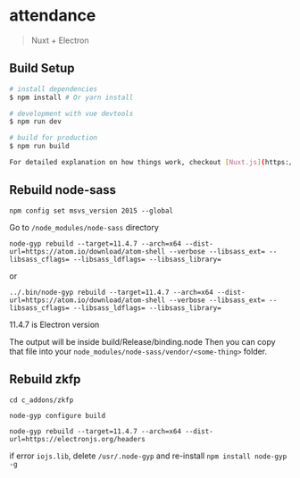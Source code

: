 # attendance

> Nuxt + Electron

## Build Setup

``` bash
# install dependencies
$ npm install # Or yarn install

# development with vue devtools
$ npm run dev

# build for production
$ npm run build

For detailed explanation on how things work, checkout [Nuxt.js](https://github.com/nuxt/nuxt.js), [Electron.js](https://electronjs.org/), and [electron-builder](https://www.electron.build/).

```

## Rebuild node-sass

```
npm config set msvs_version 2015 --global
```

Go to `/node_modules/node-sass` directory
```
node-gyp rebuild --target=11.4.7 --arch=x64 --dist-url=https://atom.io/download/atom-shell --verbose --libsass_ext= --libsass_cflags= --libsass_ldflags= --libsass_library=
```
or
```
../.bin/node-gyp rebuild --target=11.4.7 --arch=x64 --dist-url=https://atom.io/download/atom-shell --verbose --libsass_ext= --libsass_cflags= --libsass_ldflags= --libsass_library=
```
11.4.7 is Electron version

The output will be inside build/Release/binding.node Then you can copy that file into your `node_modules/node-sass/vendor/<some-thing>` folder.

## Rebuild zkfp
```
cd c_addons/zkfp

node-gyp configure build

node-gyp rebuild --target=11.4.7 --arch=x64 --dist-url=https://electronjs.org/headers
```
if error `iojs.lib`, delete `/usr/.node-gyp` and re-install `npm install node-gyp -g`
